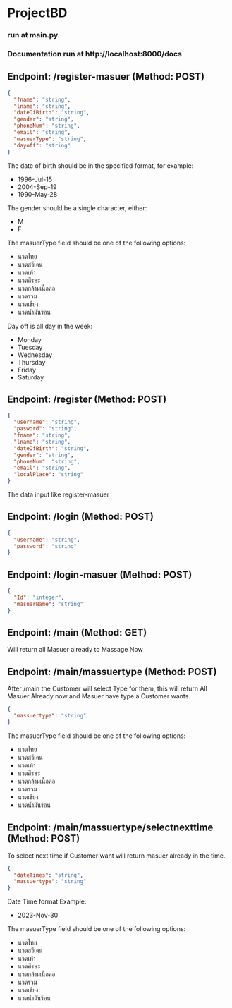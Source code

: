 # ProjectBD


### run at main.py

### Documentation run at http://localhost:8000/docs


## Endpoint: /register-masuer (Method: POST)


```JSON
{
  "fname": "string",
  "lname": "string",
  "dateOfBirth": "string",
  "gender": "string",
  "phoneNum": "string",
  "email": "string",
  "masuerType": "string",
  "dayoff": "string"
}
```
The date of birth should be in the specified format, for example:

- 1996-Jul-15
- 2004-Sep-19
- 1990-May-28

The gender should be a single character, either:

- M
- F


The masuerType field should be one of the following options:

- นวดไทย
- นวดสวีเดน
- นวดเท้า
- นวดศีรษะ
- นวดกล้ามเนื้อคอ
- นวดรวม
- นวดเชียง
- นวดน้ำมันร้อน

Day off is all day in the week:

- Monday
- Tuesday
- Wednesday
- Thursday
- Friday
- Saturday


## Endpoint: /register (Method: POST)

```JSON
{
  "username": "string",
  "pasword": "string",
  "fname": "string",
  "lname": "string",
  "dateOfBirth": "string",
  "gender": "string",
  "phoneNum": "string",
  "email": "string",
  "localPlace": "string"
}
```
The data input like register-masuer


## Endpoint: /login (Method: POST)
```JSON
{
  "username": "string",
  "password": "string"
}
```

## Endpoint: /login-masuer (Method: POST)
```JSON
{
  "Id": "integer",
  "masuerName": "string"
}
```

## Endpoint: /main (Method: GET)
Will return all Masuer already to Massage Now

## Endpoint: /main/massuertype (Method: POST)
After /main the Customer will select Type for them, this will return All Masuer Already now and Masuer have type a Customer wants.
```JSON
{
  "massuertype": "string"
}
```
The masuerType field should be one of the following options:

- นวดไทย
- นวดสวีเดน
- นวดเท้า
- นวดศีรษะ
- นวดกล้ามเนื้อคอ
- นวดรวม
- นวดเชียง
- นวดน้ำมันร้อน

## Endpoint:  /main/massuertype/selectnexttime (Method: POST)
To select next time if Customer want will return masuer already in the time.
```JSON
{
  "dateTimes": "string",
  "massuertype": "string"
}
```
Date Time format Example: 
- 2023-Nov-30

The masuerType field should be one of the following options:

- นวดไทย
- นวดสวีเดน
- นวดเท้า
- นวดศีรษะ
- นวดกล้ามเนื้อคอ
- นวดรวม
- นวดเชียง
- นวดน้ำมันร้อน


